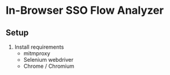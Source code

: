 # In-Browser SSO Flow Analyzer

## Setup

1. Install requirements
   - mitmproxy
   - Selenium webdriver
   - Chrome / Chromium
